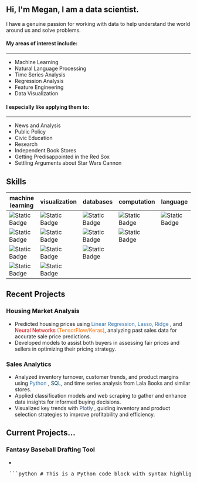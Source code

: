                                                                                                                        
                                                                                                                                    
## Hi, I'm Megan, I am a data scientist. 

I have a genuine passion for working with data to help understand the world around us and solve problems. 

#### My areas of interest include: 
__________________________________
- Machine Learning 
- Natural Language Processing
- Time Series Analysis
- Regression Analysis
- Feature Engineering
- Data Visualization


#### I especially like applying them to: 
_______________

- News and Analysis
- Public Policy
- Civic Education
- Research
- Independent Book Stores
- Getting Predisappointed in the Red Sox
- Settling Arguments about Star Wars Cannon

## Skills

| machine learning                                                                                                                                           | visualization                                                                                                                          | databases                                                                                                                                          | computation                                                                                                                                      | language                                                                                                                                       |
|------------------------------------------------------------------------------------------------------------------------------------------------------------|----------------------------------------------------------------------------------------------------------------------------------------|----------------------------------------------------------------------------------------------------------------------------------------------------|--------------------------------------------------------------------------------------------------------------------------------------------------|------------------------------------------------------------------------------------------------------------------------------------------------|
| ![Static Badge](https://img.shields.io/badge/scikitlearn-orange?style=for-the-badge&logo=scikitlearn&logoColor=white&labelColor=%23F7931E&color=%23F7931E) | ![Static Badge](https://img.shields.io/badge/plotly-blue?style=for-the-badge&logo=plotly&labelColor=%233F4F75&color=%233F4F75)         | ![Static Badge](https://img.shields.io/badge/pandas-blue?style=for-the-badge&logo=pandas&labelColor=%23150458&color=%23150458)                     | ![Static Badge](https://img.shields.io/badge/numpy-darkblue?style=for-the-badge&logo=numpy&logoColor=white&labelColor=%23013243&color=%23013243) | ![Static Badge](https://img.shields.io/badge/python-blue?style=for-the-badge&logo=python&logoColor=white&labelColor=%233776AB&color=%233776AB) |
| ![Static Badge](https://img.shields.io/badge/tensorflow-orange?style=for-the-badge&logo=tensorflow&logoColor=white&labelColor=%23FF6F00&color=%23FF6F00)   | ![Static Badge](https://img.shields.io/badge/matplotlib-blue?style=for-the-badge&logo=matplotlib&labelColor=%233776AB&color=%233776AB) | ![Static Badge](https://img.shields.io/badge/sqlite-darkblue?style=for-the-badge&logo=sqlite&logoColor=white&labelColor=%23003B57&color=%23003B57) | ![Static Badge](https://img.shields.io/badge/scipy-blue?style=for-the-badge&logo=scipy&logoColor=white&labelColor=%238CAAE6&color=%238CAAE6)     |                                                                                                                                                |
| ![Static Badge](https://img.shields.io/badge/spacy-orange?style=for-the-badge&logo=spacy&logoColor=white&labelColor=%2309A3D5&color=%2309A3D5)             | ![Static Badge](https://img.shields.io/badge/tableau-red?style=for-the-badge&logo=tableau&labelColor=%23E71D29&color=%23E71D29)        | ![Static Badge](https://img.shields.io/badge/dbeave-black?style=for-the-badge&logo=dbeaver&logoColor=white&labelColor=%23382923&color=%23382923)   |                                                                                                                                                  |                                                                                                                                                |
| ![Static Badge](https://img.shields.io/badge/keras-red?style=for-the-badge&logo=keras&labelColor=%23D00000&color=%23D00000)                                | ![Static Badge](https://img.shields.io/badge/seaborn-blue?style=for-the-badge&logo=seaborn&labelColor=%23%2346C3D0&color=%2346C3D0)    |     

## Recent Projects

### Housing Market Analysis
- Predicted housing prices using <span style='color:#3776AB'>Linear Regression, Lasso, Ridge </span>, and <span style='color:#D00000'>Neural Networks</span> <span style='color:#FF6F00'>(TensorFlow/Keras)</span>, analyzing
past sales data for accurate sale price predictions.
- Developed models to assist both buyers in assessing fair prices and sellers in optimizing their pricing strategy.

### Sales Analytics 
- Analyzed inventory turnover, customer trends, and product margins using <span style='color:#3776AB'>Python </span>, <span style='color:#003B57'>SQL</span>, and time series analysis
from Lala Books and similar stores.
-  Applied classification models and web scraping to gather and enhance data insights for informed buying decisions.
- Visualized key trends with <span style='color:#3F4F75'>Plotly</span> , guiding inventory and product selection strategies to improve profitability and
efficiency.

## Current Projects...
### Fantasy Baseball Drafting Tool
- 

<pre> ```python # This is a Python code block with syntax highlighting import numpy as np from sklearn.linear_model import LinearRegression model = LinearRegression() model.fit(X_train, y_train) ``` </pre>


<!--
**meg-williams/meg-williams** is a ✨ _special_ ✨ repository because its `README.md` (this file) appears on your GitHub profile.
colors used: #000080, #7FFFD4, #FF3D00, #F2BE0D, #F5F5F0, #C7C8C6
Here are some ideas to get you started:

I believe data science is incredibly important not just for companies improving their margins, but as a tool to help 
everyone have a greater understanding 

I am currently really enjoying doing a deep dive on artificial nueral 
My areas of interest include 

baseball 
reading
comics
current events 
public policy 
news 
political nerd 
baseball player 
feature engineering 



Past Projects: 

Linear Regression Housing Prices 
Classification for Credit Default 

Currently Working on: 

Bookstore stuff 
baseball program for drafting 


- 🔭 I’m currently working on ...
- 🌱 I’m currently learning ...
- 👯 I’m looking to collaborate on ...
- 🤔 I’m looking for help with ...
- 💬 Ask me about ...
- 📫 How to reach me: ...
- 😄 Pronouns: ...
- ⚡ Fun fact: ...
-->
